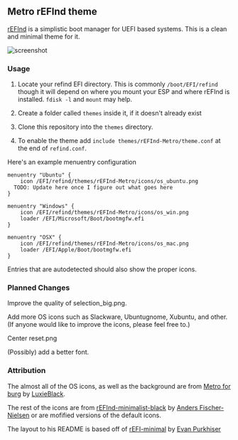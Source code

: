 ## Metro rEFInd theme

[rEFInd](http://www.rodsbooks.com/refind/) is a simplistic boot manager for UEFI
based systems. This is a clean and minimal theme for it.

![screenshot](https://raw.githubusercontent.com/JohnTrentonCary/rEFInd-Metro/master/screenshot.png)

### Usage

 1. Locate your refind EFI directory. This is commonly `/boot/EFI/refind`
    though it will depend on where you mount your ESP and where rEFInd is
    installed. `fdisk -l` and `mount` may help.

 2. Create a folder called `themes` inside it, if it doesn't already exist

 3. Clone this repository into the `themes` directory.

 4. To enable the theme add `include themes/rEFInd-Metro/theme.conf` at the end of
    `refind.conf`.

Here's an example menuentry configuration

```nginx
menuentry "Ubuntu" {
	icon /EFI/refind/themes/rEFInd-Metro/icons/os_ubuntu.png
  TODO: Update here once I figure out what goes here
}

menuentry "Windows" {
	icon /EFI/refind/themes/rEFInd-Metro/icons/os_win.png
	loader /EFI/Microsoft/Boot/bootmgfw.efi
}

menuentry "OSX" {
	icon /EFI/refind/themes/rEFInd-Metro/icons/os_mac.png
	loader /EFI/Apple/Boot/bootmgfw.efi
}
```

Entries that are autodetected should also show the proper icons.

### Planned Changes

Improve the quality of selection_big.png.

Add more OS icons such as Slackware, Ubuntugnome, Xubuntu, and other. (If anyone would like to improve the icons, please feel free to.)

Center reset.png

(Possibly) add a better font.

### Attribution

The almost all of the OS icons, as well as the background are from [Metro for burg][icons] by [LuxieBlack][icon-author].

The rest of the icons are from [rEFInd-minimalist-black][other-icons] by
[Anders Fischer-Nielsen][other-icons-author] or are mofified versions of the default icons.

The layout to his README is based off of [rEFI-minimal][readme-base] by [Evan Purkhiser][readme-author]

[icons]: http://luxieblack.deviantart.com/art/Metro-burg-theme-336505408
[icon-author]: http://luxieblack.deviantart.com/

[padster]: https://github.com/theRealPadster
[other-icons]: https://github.com/andersfischernielsen/rEFInd-minimal-black

[readme-base]: https://github.com/EvanPurkhiser/rEFInd-minimal
[readme-author]: https://github.com/EvanPurkhiser
[other-icons-author]: https://github.com/andersfischernielsen
